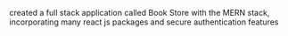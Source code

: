 created a full stack application called Book Store with the MERN stack, incorporating many react js
packages and secure authentication features
